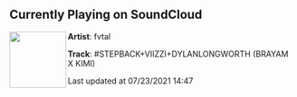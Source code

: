 ## Currently Playing on SoundCloud

[<img align="left" width="100" src="https://i1.sndcdn.com/artworks-7n7VWbpFCv5puWUB-wRwTmg-t500x500.jpg">](https://soundcloud.com/fvtl/stepback-viizzi-dylanlongworth)

**Artist**: fvtal 

**Track**: #STEPBACK+VIIZZI+DYLANLONGWORTH (BRAYAM X KIMI)

Last updated at 07/23/2021 14:47
